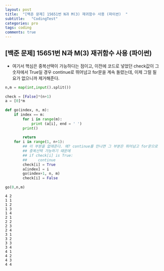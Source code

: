 ```yaml
---
layout: post
title:  "[백준 문제] 15651번 N과 M(3) 재귀함수 사용 (파이썬)  "
subtitle:   "CodingTest"
categories: pro
tags: coding
comments: true
---
```


## [백준 문제] 15651번 N과 M(3) 재귀함수 사용 (파이썬)  

- 여기서 핵심은 중복선택이 가능하다는 점이고, 이전에 코드로 넣었던 check값이 그 숫자에서 True일 경우 continue로 뛰어넘고 for문을 계속 돌렸는데, 이제 그럴 필요가 없으니까 제거해준다.
```python
n,m = map(int,input().split())
 
check = [False]*(n+1)
a = [0]*m
 
def go(index, n, m):
    if index == m:
        for i in range(m):
            print (a[i], end = ' ')
        print()
            
        return
    for i in range(1, n+1):
        ## 이 부분을 없애준다. 왜? continue를 만나면 그 부분은 뛰어넘고 for문으로 돌아가는데
        ## 중복선택 가능하기 때문에  
        ## if check[i] is True:
        ##     continue
        check[i] = True
        a[index] = i
        go(index+1, n, m)
        check[i] = False
 
go(0,n,m)
```

    4 2
    1 1 
    1 2 
    1 3 
    1 4 
    2 1 
    2 2 
    2 3 
    2 4 
    3 1 
    3 2 
    3 3 
    3 4 
    4 1 
    4 2 
    4 3 
    4 4 


